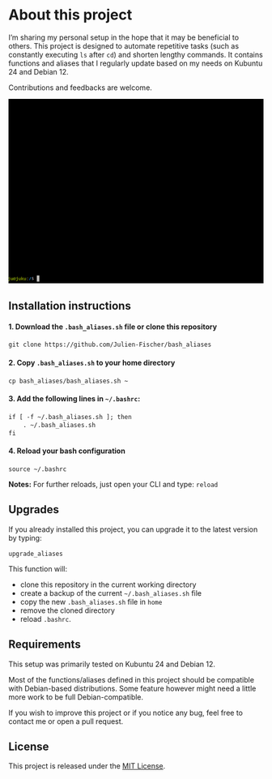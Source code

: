 # About this project

I’m sharing my personal setup in the hope that it may be beneficial to others. This project is designed to automate 
repetitive tasks (such as constantly executing `ls` after `cd`) and shorten lengthy commands. 
It contains functions and aliases that I regularly update based on my needs on Kubuntu 24 and Debian 12.

Contributions and feedbacks are welcome.

![Live Demo](./demo.gif)

## Installation instructions

#### 1. Download the `.bash_aliases.sh` file or clone this repository
```
git clone https://github.com/Julien-Fischer/bash_aliases
```

#### 2. Copy `.bash_aliases.sh` to your home directory
```
cp bash_aliases/bash_aliases.sh ~
```

#### 3. Add the following lines in `~/.bashrc`:
```
if [ -f ~/.bash_aliases.sh ]; then
    . ~/.bash_aliases.sh
fi
```

#### 4. Reload your bash configuration
```
source ~/.bashrc
```

**Notes:** For further reloads, just open your CLI and type: `reload`

## Upgrades

If you already installed this project, you can upgrade it to the latest version by typing: 
```
upgrade_aliases 
```

This function will: 
- clone this repository in the current working directory
- create a backup of the current `~/.bash_aliases.sh` file
- copy the new `.bash_aliases.sh` file in `home`
- remove the cloned directory
- reload `.bashrc`.

## Requirements

This setup was primarily tested on Kubuntu 24 and Debian 12.

Most of the functions/aliases defined in this project should be compatible with Debian-based distributions.
Some feature however might need a little more work to be full Debian-compatible.

If you wish to improve this project or if you notice any bug, feel free to contact me or open a pull request.

## License

This project is released under the [MIT License](https://opensource.org/licenses/MIT).